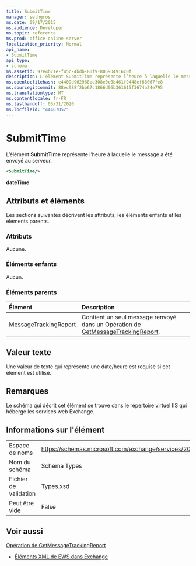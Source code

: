 ```yaml
---
title: SubmitTime
manager: sethgros
ms.date: 09/17/2015
ms.audience: Developer
ms.topic: reference
ms.prod: office-online-server
localization_priority: Normal
api_name:
- SubmitTime
api_type:
- schema
ms.assetid: 97e4b71e-f45c-4bdb-80f9-805934916c0f
description: L’élément SubmitTime représente l’heure à laquelle le message a été envoyé au serveur.
ms.openlocfilehash: e4409d962988ee308e0c0b461f9448ef68067fe8
ms.sourcegitcommit: 88ec988f2bb67c1866d06b361615f3674a24e795
ms.translationtype: MT
ms.contentlocale: fr-FR
ms.lasthandoff: 05/31/2020
ms.locfileid: "44467052"
---
```

# <a name="submittime"></a>SubmitTime

L’élément **SubmitTime** représente l’heure à laquelle le message a été envoyé au serveur. 
  
```XML
<SubmitTime/>
```

 **dateTime**
## <a name="attributes-and-elements"></a>Attributs et éléments

Les sections suivantes décrivent les attributs, les éléments enfants et les éléments parents.
  
### <a name="attributes"></a>Attributs

Aucune.
  
### <a name="child-elements"></a>Éléments enfants

Aucun.
  
### <a name="parent-elements"></a>Éléments parents

|**Élément**|**Description**|
|:-----|:-----|
|[MessageTrackingReport](messagetrackingreport.md) <br/> |Contient un seul message renvoyé dans un [Opération de GetMessageTrackingReport](getmessagetrackingreport-operation.md).  <br/> |
   
## <a name="text-value"></a>Valeur texte

Une valeur de texte qui représente une date/heure est requise si cet élément est utilisé.
  
## <a name="remarks"></a>Remarques

Le schéma qui décrit cet élément se trouve dans le répertoire virtuel IIS qui héberge les services web Exchange.
  
## <a name="element-information"></a>Informations sur l'élément

|||
|:-----|:-----|
|Espace de noms  <br/> |https://schemas.microsoft.com/exchange/services/2006/types  <br/> |
|Nom du schéma  <br/> |Schéma Types  <br/> |
|Fichier de validation  <br/> |Types.xsd  <br/> |
|Peut être vide  <br/> |False  <br/> |
   
## <a name="see-also"></a>Voir aussi



[Opération de GetMessageTrackingReport](getmessagetrackingreport-operation.md)


- [Éléments XML de EWS dans Exchange](ews-xml-elements-in-exchange.md)

